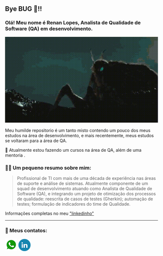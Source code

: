 ## Bye BUG 🐞!!

### Olá! Meu nome é Renan Lopes, Analista de Qualidade de Software (QA) em desenvolvimento.

![Mortrha - Godzilla](https://github.com/renanslopes/imagens/blob/master/readme_main/mothra.gif?raw=true)

Meu humilde repositorio é um tanto misto contendo um pouco dos meus estudos na área de desenvolvimento, e mais recentemente, meus estudos se voltaram para a área de QA.

🧠 Atualmente estou fazendo um cursos na área de QA, além de uma mentoria .
<br/>

### 👦🏻 Um pequeno resumo sobre mim:

> Profissional de TI com mais de uma década de experiência nas áreas de suporte e análise de sistemas.
> Atualmente componente de um squad de desenvolvimento atuando como Analista de Qualidade de Software (QA),
> e integrando um projeto de otimização dos processos de qualidade: reescrita de casos de testes (Gherkin);
> automação de testes; formulação de indicadores do time de Qualidade.

Informações completas no meu <a href="https://www.linkedin.com/in/renanslopes/">"linkedinho"</a>



<hr/>

<!--
![enter image description here](https://github.com/renanslopes/imagens/blob/master/main/linkedin_m.png?raw=true)
-->

<!--

### 🧠 Aprendendo no momento:


### 🚀 Próximos passos:

-->

 ### 👋 Meus contatos:

<a href="https://api.whatsapp.com/send?phone=5521974838314&text=Fala%20comigo">![enter image description here](https://github.com/renanslopes/imagens/blob/master/main/whats_m.png?raw=true)</a> <a href="https://www.linkedin.com/in/renanslopes/">![enter image description here](https://github.com/renanslopes/imagens/blob/master/main/linkedin_m.png?raw=true)</a>

<!--
<a href="https://www.facebook.com/renanlopes.face">![enter image description here](https://img.shields.io/badge/Facebook-1877F2?style=for-the-badge&logo=facebook&logoColor=white)</a>

<a href="https://www.instagram.com/renanl0pes/">![enter image description here](https://img.shields.io/badge/Instagram-E4405F?style=for-the-badge&logo=instagram&logoColor=white)</a>
-->

